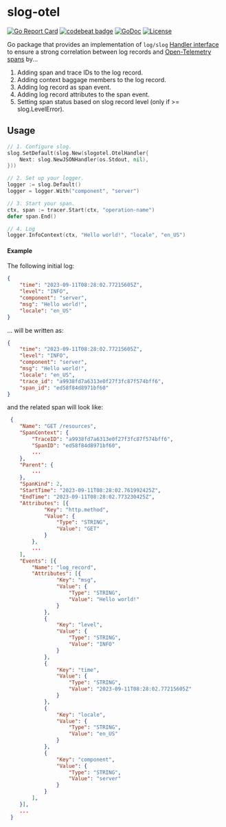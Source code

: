 # slog-otel
[![Go Report Card](https://goreportcard.com/badge/github.com/remychantenay/slog-otel)](https://goreportcard.com/report/github.com/remychantenay/slog-otel)
[![codebeat badge](https://codebeat.co/badges/33ebce8f-9681-4c9c-8c43-f9ab4f197d9e)](https://codebeat.co/projects/github-com-remychantenay-slog-otel-main)
[![GoDoc](https://godoc.org/github.com/remychantenay/slog-otel?status.svg)](https://godoc.org/github.com/remychantenay/slog-otel)
[![License](https://img.shields.io/badge/License-Apache%202.0-blue.svg)](https://opensource.org/licenses/Apache-2.0)

Go package that provides an implementation of `log/slog` [Handler interface](https://pkg.go.dev/log/slog#Handler) to ensure a strong correlation between log records and [Open-Telemetry spans](https://opentelemetry.io/docs/concepts/signals/traces/#spans) by...

1. Adding span and trace IDs to the log record.
2. Adding context baggage members to the log record.
3. Adding log record as span event.
4. Adding log record attributes to the span event.
5. Setting span status based on slog record level (only if >= slog.LevelError).

## Usage
```go
// 1. Configure slog.
slog.SetDefault(slog.New(slogotel.OtelHandler{
	Next: slog.NewJSONHandler(os.Stdout, nil),
}))

// 2. Set up your logger.
logger := slog.Default()
logger = logger.With("component", "server")

// 3. Start your span.
ctx, span := tracer.Start(ctx, "operation-name")
defer span.End()

// 4. Log
logger.InfoContext(ctx, "Hello world!", "locale", "en_US")
```

#### Example
The following initial log:
```json
{
	"time": "2023-09-11T08:28:02.77215605Z",
	"level": "INFO",
	"component": "server",
	"msg": "Hello world!",
	"locale": "en_US"
}
```
... will be written as:
```json
{
	"time": "2023-09-11T08:28:02.77215605Z",
	"level": "INFO",
	"component": "server",
	"msg": "Hello world!",
	"locale": "en_US",
	"trace_id": "a9938fd7a6313e0f27f3fc87f574bff6",
	"span_id": "ed58f84d8971bf60"
}
```

and the related span will look like:
```json
 {
 	"Name": "GET /resources",
 	"SpanContext": {
 		"TraceID": "a9938fd7a6313e0f27f3fc87f574bff6",
 		"SpanID": "ed58f84d8971bf60",
 		...
 	},
 	"Parent": {
 		...
 	},
 	"SpanKind": 2,
 	"StartTime": "2023-09-11T08:28:02.761992425Z",
 	"EndTime": "2023-09-11T08:28:02.773230425Z",
 	"Attributes": [{
 			"Key": "http.method",
 			"Value": {
 				"Type": "STRING",
 				"Value": "GET"
 			}
 		},
		...
 	],
 	"Events": [{
 		"Name": "log_record",
 		"Attributes": [{
 				"Key": "msg",
 				"Value": {
 					"Type": "STRING",
 					"Value": "Hello world!"
 				}
 			},
 			{
 				"Key": "level",
 				"Value": {
 					"Type": "STRING",
 					"Value": "INFO"
 				}
 			},
 			{
 				"Key": "time",
 				"Value": {
 					"Type": "STRING",
 					"Value": "2023-09-11T08:28:02.77215605Z"
 				}
 			},
 			{
 				"Key": "locale",
 				"Value": {
 					"Type": "STRING",
 					"Value": "en_US"
 				}
 			},
 			{
 				"Key": "component",
 				"Value": {
 					"Type": "STRING",
 					"Value": "server"
 				}
 			}
 		],
 	}],
 	...
 }
```

